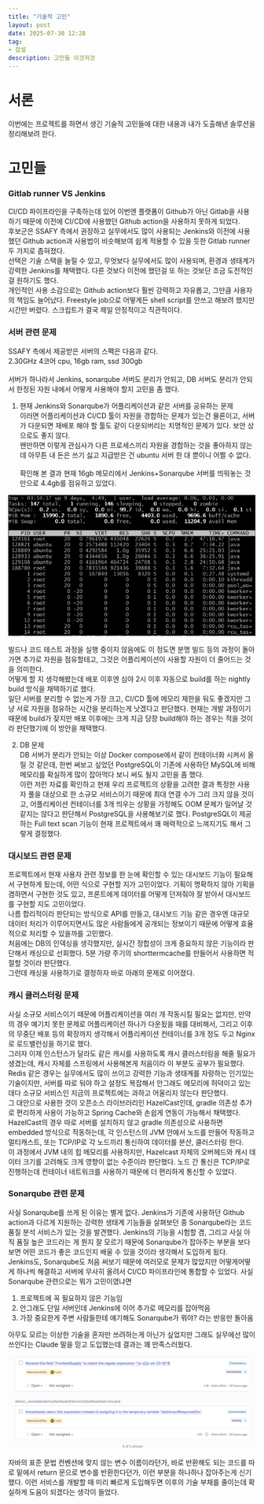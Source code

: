 ```yaml
---
title: "기술적 고민"
layout: post
date: 2025-07-30 12:28
tag:
- 잡설
description: 고민들 이것저것
---  
```


# 서론  
이번에는 프로젝트를 하면서 생긴 기술적 고민들에 대한 내용과 내가 도출해낸 솔루션을 정리해보려 한다.  

# 고민들  

### Gitlab runner VS Jenkins  
CI/CD 파이프라인을 구축하는데 있어 이번엔 플랫폼이 Github가 아닌 Gitlab을 사용하기 때문에 이전에 CI/CD에 사용했던 Github action을 사용하지 못하게 되었다.  
후보군은 SSAFY 측에서 권장하고 실무에서도 많이 사용되는 Jenkins와 이전에 사용했던 Github action과 사용법이 비슷해보여 쉽게 적용할 수 있을 듯한 Gitlab runner 두 가지로 좁혀졌다.  
선택은 기술 스택을 늘릴 수 있고, 무엇보다 실무에서도 많이 사용되며, 환경과 생태계가 강력한 Jenkins를 채택했다. 다른 것보다 이전에 했던걸 또 하는 것보단 조금 도전적인걸 원하기도 했다.  
개인적인 사용 소감으로는 Github action보다 훨씬 강력하고 자유롭고, 그만큼 사용자의 책임도 늘어났다. Freestyle job으로 어떻게든 shell script를 안쓰고 해보려 했지만 시간만 버렸다. 스크립트가 결국 제일 안정적이고 직관적이다.  

### 서버 관련 문제  
SSAFY 측에서 제공받은 서버의 스펙은 다음과 같다.  
2.30GHz 4코어 cpu, 16gb ram, ssd 300gb  
&nbsp;  
서버가 하나라서 Jenkins, sonarqube 서버도 분리가 안되고, DB 서버도 분리가 안되서 한정된 자원 내에서 어떻게 사용해야 할지 고민을 좀 했다.  

1. 현재 Jenkins와 Sonarqube가 어플리케이션과 같은 서버를 공유하는 문제  
이러면 어플리케이션과 CI/CD 툴이 자원을 경합하는 문제가 있는건 물론이고, 서버가 다운되면 재배포 해야 할 툴도 같이 다운되버리는 치명적인 문제가 있다. 보안 상으로도 좋지 않다.  
왠만하면 이렇게 관심사가 다른 프로세스끼리 자원을 경합하는 것을 좋아하지 않는데 아무튼 내 돈은 쓰기 싫고 지급받은 건 ubuntu 서버 한 대 뿐이니 어쩔 수 없다.  
&nbsp;  
확인해 본 결과 현재 16gb 메모리에서 Jenkins+Sonarqube 서버를 띄워놓는 것만으로 4.4gb를 점유하고 있었다.  

![점유](/assets/img/메모리%20점유.png)  

빌드나 코드 테스트 과정을 실행 중이지 않음에도 이 정도면 분명 빌드 등의 과정이 돌아가면 추가로 자원을 점유할테고, 그것은 어플리케이션이 사용할 자원이 더 줄어드는 것을 의미한다.  
어떻게 할 지 생각해봤는데 배포 이후엔 심야 2시 이후 자동으로 build를 하는 nightly build 방식을 채택하기로 했다.  
일단 서버를 분리할 수 없는게 가장 크고, CI/CD 툴에 메모리 제한을 둬도 좋겠지만 그냥 서로 자원을 점유하는 시간을 분리하는게 낫겠다고 판단했다. 현재는 개발 과정이기 때문에 build가 잦지만 배포 이후에는 크게 지금 당장 build해야 하는 경우는 적을 것이라 판단했기에 이 방안을 채택했다.  

2. DB 문제  
DB 서버가 분리가 안되는 이상 Docker compose에서 같이 컨테이너화 시켜서 올릴 것 같은데, 한번 써보고 싶었던 PostgreSQL이 기존에 사용하던 MySQL에 비해 메모리를 확실하게 많이 잡아먹다 보니 써도 될지 고민을 좀 했다.  
이런 저런 자료를 확인하고 현재 우리 프로젝트의 상황을 고려한 결과 특정한 사용자 풀을 대상으로 한 소규모 서비스이기 때문에 최대 연결 수가 그리 크지 않을 것이고, 어플리케이션 컨테이너를 3개 띄우는 상황을 가정해도 OOM 문제가 일어날 것 같지는 않다고 판단해서 PostgreSQL을 사용해보기로 했다. PostgreSQL이 제공하는 Full text scan 기능이 현재 프로젝트에서 꽤 매력적으로 느껴지기도 해서 그렇게 결정했다.  

### 대시보드 관련 문제  
프로젝트에서 현재 사용자 관련 정보를 한 눈에 확인할 수 있는 대시보드 기능이 필요해서 구현하게 됬는데, 어떤 식으로 구현할 지가 고민이었다. 기획이 명확하지 않아 기획을 겸하면서 구현한 것도 있고, 프론트에게 데이터를 어떻게 던져줘야 잘 받아서 대시보드를 구현할 지도 고민이었다.  
나름 합리적이라 판단되는 방식으로 API를 만들고, 대시보드 기능 같은 경우엔 대규모 데이터 처리가 이루어지면서도 많은 사람들에게 공개되는 정보이기 때문에 어떻게 효율적으로 처리할 수 있을까를 고민했다.  
처음에는 DB의 인덱싱을 생각했지만, 실시간 정합성이 크게 중요하지 않은 기능이라 판단해서 캐싱으로 선회했다. 5분 가량 주기의 shorttermcache를 만들어서 사용하면 적절할 것이라 판단했다.  
그런데 캐싱을 사용하기로 결정하자 바로 아래의 문제로 이어졌다.  

### 캐시 클러스터링 문제  
사실 소규모 서비스이기 때문에 어플리케이션을 여러 개 작동시킬 필요는 없지만, 만약의 경우 예기치 못한 문제로 어플리케이션 하나가 다운됬을 때를 대비해서, 그리고 이후의 무중단 배포 등의 확장까지 생각해서 어플리케이션 컨테이너를 3개 정도 두고 Nginx로 로드밸런싱을 하기로 했다.  
그러자 이제 인스턴스가 달라도 같은 캐시를 사용하도록 캐시 클러스터링을 해줄 필요가 생겼는데, 캐시 자체를 스프링에서 사용해본게 처음이라 이 부분도 공부가 필요했다.  
Redis 같은 경우는 실무에서도 많이 쓰이고 강력한 기능과 생태계를 자랑하는 인기있는 기술이지만, 서버를 따로 둬야 하고 설정도 복잡해서 안그래도 메모리에 허덕이고 있는데다 소규모 서비스인 지금의 프로젝트에는 과하고 어울리지 않는다 판단했다.  
그 대안으로 사용한 것이 오픈소스 라이브러리인 HazelCast인데, gradle 의존성 추가로 편리하게 사용이 가능하고 Spring Cache와 손쉽게 연동이 가능해서 채택했다.  
HazelCast의 경우 따로 서버를 설치하지 않고 gradle 의존성으로 사용하면 embedded 방식으로 작동하는데, 각 인스턴스의 JVM 안에서 노드를 만들어 작동하고 멀티캐스트, 또는 TCP/IP로 각 노드끼리 통신하여 데이터를 분산, 클러스터링 한다.  
이 과정에서 JVM 내의 힙 메모리를 사용하지만, Hazelcast 자체의 오버헤드와 캐시 데이터 크기를 고려해도 크게 영향이 없는 수준이라 판단했다. 노드 간 통신은 TCP/IP로 진행하는데 컨테이너 네트워크를 사용하기 때문에 더 편리하게 통신할 수 있었다.  

### Sonarqube 관련 문제  
사실 Sonarqube를 쓰게 된 이유는 별게 없다. Jenkins가 기존에 사용하던 Github action과 다르게 지원하는 강력한 생태계 기능들을 살펴보던 중 Sonarqube라는 코드 품질 분석 서비스가 있는 것을 발견했다. Jenkins의 기능을 시험할 겸, 그리고 사실 아직 품질 높은 코드라는 게 뭔지 잘 모르기 때문에 Sonarqube가 잡아주는 부분을 보다보면 어떤 코드가 좋은 코드인지 배울 수 있을 것이라 생각해서 도입하게 됬다.  
Jenkins도, Sonarqube도 처음 써보기 때문에 여러모로 문제가 많았지만 어떻게어떻게 하나씩 해결하고 서버에 무사히 올려서 CI/CD 파이프라인에 통합할 수 있었다. 사실 Sonarqube 관련으로는 뭐가 고민이였냐면  
1. 프로젝트에 꼭 필요하지 않은 기능임  
2. 안그래도 단일 서버인데 Jenkins에 이어 추가로 메모리를 잡아먹음  
3. 가장 중요한게 주변 사람들한테 얘기해도 Sonarqube가 뭐야? 라는 반응만 돌아옴  

아무도 모르는 이상한 기술을 혼자만 쓰려하는게 아닌가 싶었지만 그래도 실무에선 많이 쓰인다는 Claude 말을 믿고 도입했는데 결과는 꽤 만족스러웠다.  

![소나큐브](/assets/img/sonarqube-result.png)  

자바의 표준 문법 컨벤션에 맞지 않는 변수 이름이라던가, 바로 반환해도 되는 코드를 따로 밑에서 return 문으로 변수를 반환한다던가, 이런 부분을 하나하나 잡아주는게 신기했다. 이런 서비스를 개발할 때 미리 빠르게 도입해두면 이후의 기술 부채를 줄이는데 확실하게 도움이 되겠다는 생각이 들었다.